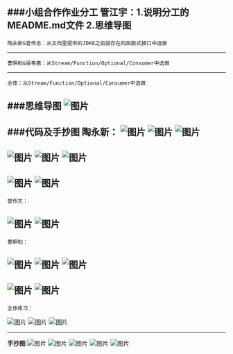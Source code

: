 ###小组合作作业分工
    管江宇：1.说明分工的MEADME.md文件
           2.思维导图
---
    陶永新&曾传志：从文档里提供的JDK8之前就存在的函数式接口中选做
---
    曹暝桕&侯粤嘉：从Stream/Function/Optional/Consumer中选做
---
    全体：从Stream/Function/Optional/Consumer中选做
###思维导图
![图片](https://uploader.shimo.im/f/kS2XwlBmkUMdqiap.jpg!thumbnail)
---
###代码及手抄图
    陶永新：
![图片](https://uploader.shimo.im/f/t0orbo95g2gBbuS1.png!thumbnail)
![图片](https://uploader.shimo.im/f/ZQKgsHw0p04geozu.png!thumbnail)
![图片](https://uploader.shimo.im/f/rYjJaVv4CV4Tv7eQ.png!thumbnail)
---
![图片](https://uploader.shimo.im/f/Y4BKdXMU37QI2hVH.png!thumbnail)
![图片](https://uploader.shimo.im/f/MSukNr9a13MILORf.png!thumbnail)
![图片](https://uploader.shimo.im/f/LriwTvAyXYc1Oa8N.png!thumbnail)
---
![图片](https://uploader.shimo.im/f/70sCgcfKc1AzgfFp.png!thumbnail)
![图片](https://uploader.shimo.im/f/cwHphzWUzV0VEaVH.png!thumbnail)
---
    曾传志：
![图片](https://uploader.shimo.im/f/GoNkXmx7kJgR4JBi.png!thumbnail)
![图片](https://uploader.shimo.im/f/ICHy7DNnRaIxol0C.png!thumbnail)
---
    曹瞑桕：
![图片](https://uploader.shimo.im/f/eE04xguhkWc8lh3E.png!thumbnail)
![图片](https://uploader.shimo.im/f/ULOppnyRWBEKDA8W.png!thumbnail)
![图片](https://uploader.shimo.im/f/8JhSc47uGREDbDA1.png!thumbnail)
---
![图片](https://uploader.shimo.im/f/Ppr74oaVTDMzUkdg.png!thumbnail)
![图片](https://uploader.shimo.im/f/bGvmjSHKe4MTP0oD.png!thumbnail)
---
    全体练习：
![图片](https://uploader.shimo.im/f/fv7iX1en7bwFw2nm.png!thumbnail)
![图片](https://uploader.shimo.im/f/uu4HVxh1tKIHV6WV.png!thumbnail)
![图片](https://uploader.shimo.im/f/bF7iVMaUGiUxtMht.png!thumbnail)

---
**手抄图**
![图片](https://uploader.shimo.im/f/tHIA8pTQGLYXPHym.jpg!thumbnail)
![图片](https://uploader.shimo.im/f/IgPhpYckgJIhcqlr.jpg!thumbnail)
![图片](https://uploader.shimo.im/f/PxRL9mVql2kjhHKk.jpg!thumbnail)
![图片](https://uploader.shimo.im/f/Kt8F9DU8Idwtvl5U.jpg!thumbnail)
![图片](https://uploader.shimo.im/f/VKziLMkzbqUmTi0x.jpg!thumbnail)
